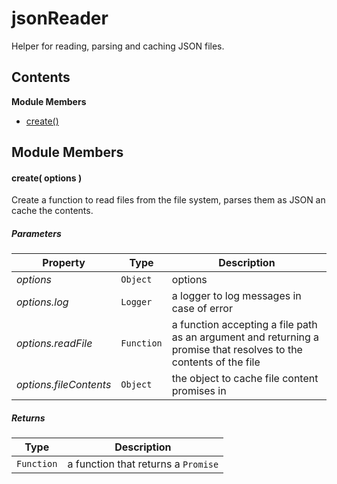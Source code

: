 
# <a name="jsonReader"></a>jsonReader

Helper for reading, parsing and caching JSON files.

## Contents

**Module Members**

- [create()](#create)

## Module Members

#### <a name="create"></a>create( options )

Create a function to read files from the file system, parses them as JSON an cache the contents.

##### Parameters

| Property | Type | Description |
| -------- | ---- | ----------- |
| _options_ | `Object` |  options |
| _options.log_ | `Logger` |  a logger to log messages in case of error |
| _options.readFile_ | `Function` |  a function accepting a file path as an argument and returning a promise that resolves to the contents of the file |
| _options.fileContents_ | `Object` |  the object to cache file content promises in |

##### Returns

| Type | Description |
| ---- | ----------- |
| `Function` |  a function that returns a `Promise` |
